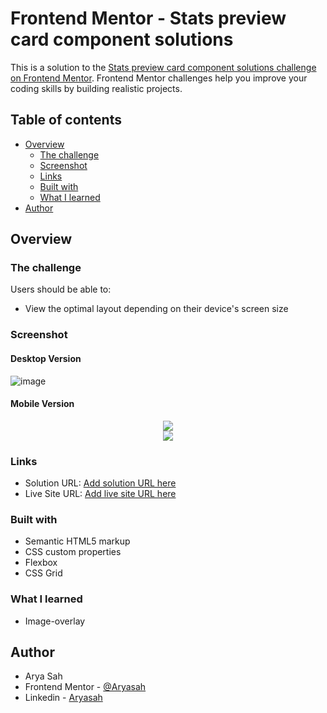 # Frontend Mentor - Stats preview card component solutions

This is a solution to the [Stats preview card component solutions challenge on Frontend Mentor](https://www.frontendmentor.io/challenges/stats-preview-card-component-8JqbgoU62/hub/stats-preview-card-component-VOKKvDmDy). Frontend Mentor challenges help you improve your coding skills by building realistic projects.

## Table of contents

- [Overview](#overview)
  - [The challenge](#the-challenge)
  - [Screenshot](#screenshot)
  - [Links](#links)
  - [Built with](#built-with)
  - [What I learned](#what-i-learned)
- [Author](#author)



## Overview

### The challenge

Users should be able to:

- View the optimal layout depending on their device's screen size

### Screenshot

#### Desktop Version
![image](https://user-images.githubusercontent.com/75942764/127786137-c6c4427d-f013-4eee-b161-96e512e022ce.png)

#### Mobile Version
<div align="center">
<img src="https://user-images.githubusercontent.com/75942764/127786181-885c3435-0dc4-4461-85ca-0a4be3ea560e.png" />
</div>
<div align="center">
<img src="https://user-images.githubusercontent.com/75942764/127786207-58b03ff6-24e8-4a1a-9a84-7c8675f0f913.png" />
</div>


### Links

- Solution URL: [Add solution URL here](https://github.com/Aryasah/Front-end-mentor-challenge)
- Live Site URL: [Add live site URL here](https://aryasah.github.io/Front-end-mentor-challenge//)


### Built with

- Semantic HTML5 markup
- CSS custom properties
- Flexbox
- CSS Grid


### What I learned

- Image-overlay



## Author

- Arya Sah
- Frontend Mentor - [@Aryasah](https://www.frontendmentor.io/profile/Aryasah)
- Linkedin - [Aryasah](https://linkedin.com/in/arya-sah-5100121b3/)


